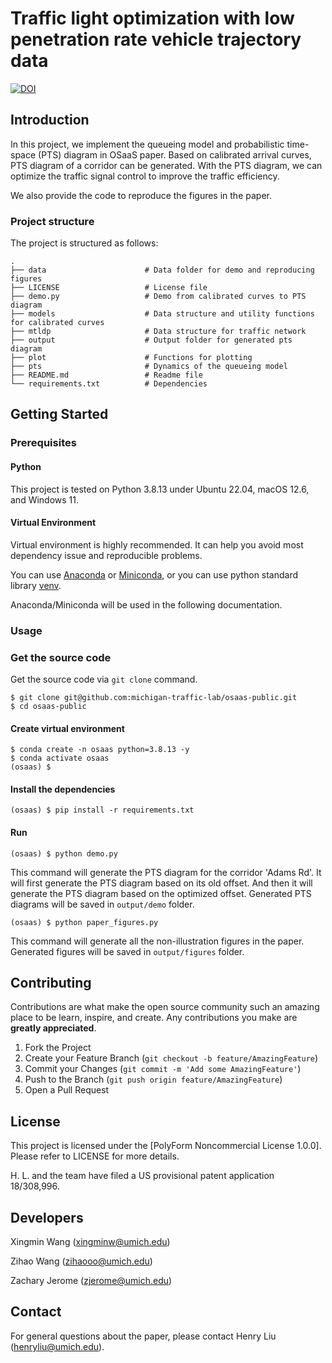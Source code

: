 # Traffic light optimization with low penetration rate vehicle trajectory data

[![DOI](https://zenodo.org/badge/730009195.svg)](https://zenodo.org/doi/10.5281/zenodo.10493793)

## Introduction

In this project, we implement the queueing model and probabilistic time-space
(PTS) diagram in OSaaS paper.
Based on calibrated arrival curves, PTS diagram of a corridor can be generated.
With the PTS diagram, we can optimize the traffic signal control to improve the
traffic efficiency.

We also provide the code to reproduce the figures in the paper.


### Project structure

The project is structured as follows:

```plain
.
├── data                      # Data folder for demo and reproducing figures
├── LICENSE                   # License file
├── demo.py                   # Demo from calibrated curves to PTS diagram
├── models                    # Data structure and utility functions for calibrated curves
├── mtldp                     # Data structure for traffic network
├── output                    # Output folder for generated pts diagram
├── plot                      # Functions for plotting 
├── pts                       # Dynamics of the queueing model
├── README.md                 # Readme file
└── requirements.txt          # Dependencies
```

## Getting Started

### Prerequisites

#### Python

This project is tested on Python 3.8.13 under Ubuntu 22.04, macOS 12.6, and Windows 11.

#### Virtual Environment

Virtual environment is highly recommended. It can help you
avoid most dependency issue and reproducible problems.

You can use [Anaconda](https://docs.anaconda.com/anaconda/install/index.html)
or [Miniconda](https://docs.conda.io/en/latest/miniconda.html), or you can use python
standard library [venv](https://docs.python.org/3.8/library/venv.html).

Anaconda/Miniconda will be used in the following documentation.

### Usage

### Get the source code

Get the source code via `git clone` command.
```shell
$ git clone git@github.com:michigan-traffic-lab/osaas-public.git
$ cd osaas-public
```

#### Create virtual environment

```shell
$ conda create -n osaas python=3.8.13 -y
$ conda activate osaas
(osaas) $
```

#### Install the dependencies

```shell
(osaas) $ pip install -r requirements.txt
```

#### Run

```shell
(osaas) $ python demo.py
```

This command will generate the PTS diagram for the corridor 'Adams Rd'.
It will first generate the PTS diagram based on its old offset. And then it will
generate the PTS diagram based on the optimized offset. Generated PTS diagrams
will be saved in `output/demo` folder.

```shell
(osaas) $ python paper_figures.py
```
This command will generate all the non-illustration figures in the paper.
Generated figures will be saved in `output/figures` folder.


## Contributing

Contributions are what make the open source community such an amazing place to be learn, inspire, and create. Any contributions you make are **greatly appreciated**.

1. Fork the Project
2. Create your Feature Branch (`git checkout -b feature/AmazingFeature`)
3. Commit your Changes (`git commit -m 'Add some AmazingFeature'`)
4. Push to the Branch (`git push origin feature/AmazingFeature`)
5. Open a Pull Request

## License

This project is licensed under the [PolyForm Noncommercial License 1.0.0]. Please refer to LICENSE for more details.

H. L. and the team have filed a US provisional patent application 18/308,996.

## Developers

Xingmin Wang (xingminw@umich.edu)

Zihao Wang (zihaooo@umich.edu)

Zachary Jerome (zjerome@umich.edu)


## Contact

For general questions about the paper, please contact Henry Liu (henryliu@umich.edu).